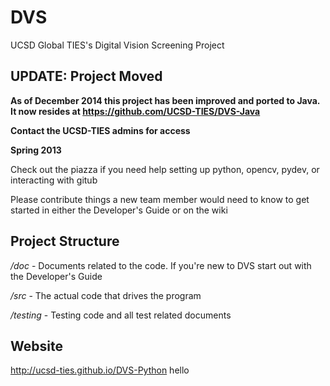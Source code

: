 DVS
===

UCSD Global TIES's Digital Vision Screening Project

**UPDATE: Project Moved**
-----------------

**As of December 2014 this project has been improved and ported to Java. It now resides at https://github.com/UCSD-TIES/DVS-Java**

**Contact the UCSD-TIES admins for access**

**Spring 2013**

Check out the piazza if you need help setting up python, opencv, pydev, or interacting with gitub

Please contribute things a new team member would need to know to get started in either the Developer's Guide or on the wiki

Project Structure
-----------------

*/doc* - Documents related to the code. 
       If you're new to DVS start out with the Developer's Guide

*/src* - The actual code that drives the program

*/testing* - Testing code and all test related documents

Website
-------

http://ucsd-ties.github.io/DVS-Python 
hello
